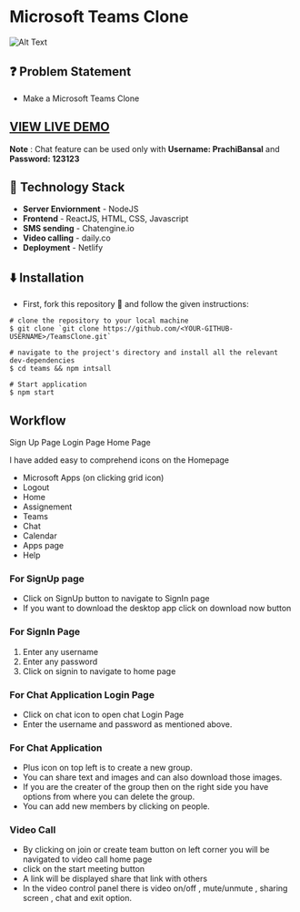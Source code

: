 # Microsoft Teams Clone

![Alt Text](https://media.giphy.com/media/A8pRmkexvl9jCdzS5D/giphy.gif)

## ❓ Problem Statement

- Make a Microsoft Teams Clone

## [VIEW LIVE DEMO](https://practical-jepsen-534aed.netlify.app/)

**Note** : Chat feature can be used only with **Username: PrachiBansal** and **Password: 123123**
## 🚧 Technology Stack

- **Server Enviornment** - NodeJS
- **Frontend** - ReactJS, HTML, CSS, Javascript
- **SMS sending** - Chatengine.io 
- **Video calling** - daily.co
- **Deployment** - Netlify

## ⬇️ Installation

- First, fork this repository 🍴 and follow the given instructions:

```
# clone the repository to your local machine
$ git clone `git clone https://github.com/<YOUR-GITHUB-USERNAME>/TeamsClone.git`

# navigate to the project's directory and install all the relevant dev-dependencies
$ cd teams && npm intsall

# Start application
$ npm start

```

## Workflow

Sign Up Page
Login Page
Home Page

I have added easy to comprehend icons on the Homepage

- Microsoft Apps (on clicking grid icon)
- Logout
- Home
- Assignement 
- Teams
- Chat
- Calendar
- Apps page
- Help

### For SignUp page

- Click on SignUp button to navigate to SignIn page
- If you want to download the desktop app click on download now button


### For SignIn Page

1. Enter any username
2. Enter any password
3. Click on signin to navigate to home page


### For Chat Application Login Page

- Click on chat icon to open chat Login Page
- Enter the username and password as mentioned above.

### For Chat Application
- Plus icon on top left is to create a new group. 
- You can share text and images and can also download those images.
- If you are the creater of the group then on the right side you have options from where you can delete the group.
- You can add new members by clicking on people.

### Video Call
- By clicking on join or create team button on left corner you will be navigated to video call home page
- click on the start meeting button 
- A link will be displayed share that link with others
- In the video control panel there is video on/off , mute/unmute , sharing screen , chat and exit option.   

